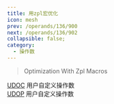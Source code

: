 ```yaml
---
title: 用zpl宏优化
icon: mesh
prev: /operands/136/900
next: /operands/136/902
collapsible: false;
category:
  - 操作数
---
```


> Optimization With Zpl Macros

[UDOC](UDOC.md  "Zemax 操作数 UDOC") 用户自定义操作数<br />[UDOP](UDOP.md  "Zemax 操作数 UDOP") 用户自定义操作数<br />